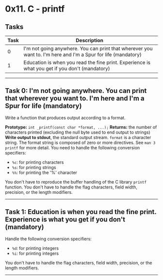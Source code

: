 # 0x11. C - printf

## Tasks

| Task | Description |
|------|-------------|
| 0    | I'm not going anywhere. You can print that wherever you want to. I'm here and I'm a Spur for life (mandatory) |
| 1    | Education is when you read the fine print. Experience is what you get if you don't (mandatory) |

---

## Task 0: I'm not going anywhere. You can print that wherever you want to. I'm here and I'm a Spur for life (mandatory)

Write a function that produces output according to a format.

**Prototype:** `int _printf(const char *format, ...);`
**Returns:** the number of characters printed (excluding the null byte used to end output to strings)
**Write output to stdout**, the standard output stream.
`format` is a character string. The format string is composed of zero or more directives. See `man 3 printf` for more detail. You need to handle the following conversion specifiers:
- `%c`: for printing characters
- `%s`: for printing strings
- `%%`: for printing the '%' character

You don't have to reproduce the buffer handling of the C library `printf` function.
You don't have to handle the flag characters, field width, precision, or the length modifiers.

---

## Task 1: Education is when you read the fine print. Experience is what you get if you don't (mandatory)

Handle the following conversion specifiers:
- `%d`: for printing integers
- `%i`: for printing integers

You don't have to handle the flag characters, field width, precision, or the length modifiers.

---

